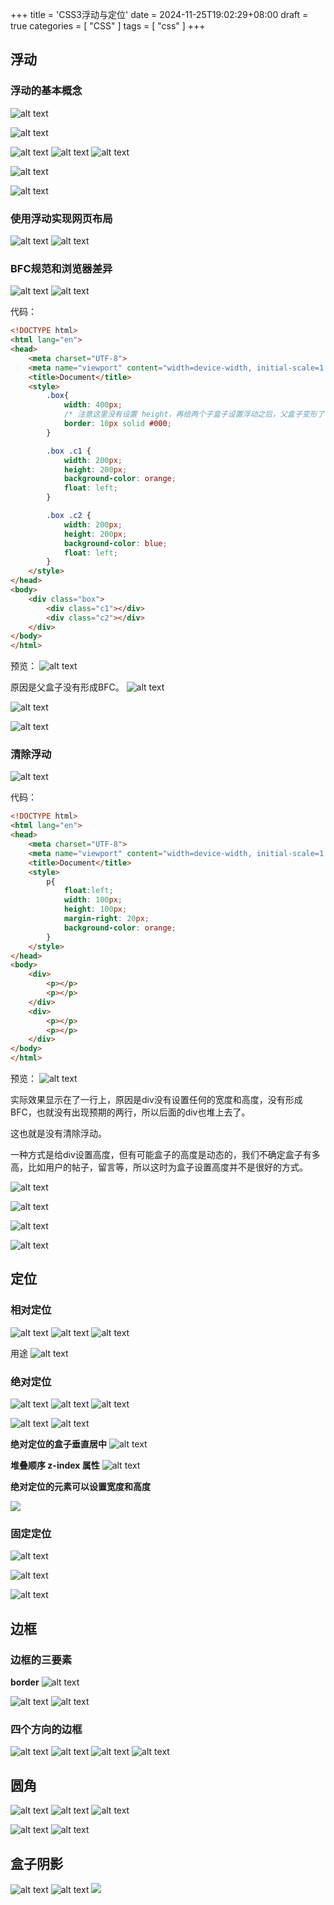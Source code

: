 +++
title = 'CSS3浮动与定位'
date = 2024-11-25T19:02:29+08:00
draft = true
categories = [ "CSS" ]
tags = [ "css" ]
+++

## 浮动

### 浮动的基本概念

![alt text](image-243.png)

![alt text](image-244.png)

![alt text](image-275.png)
![alt text](image-276.png)
![alt text](image-277.png)

![alt text](image-278.png)
 
![alt text](image-279.png)

### 使用浮动实现网页布局

![alt text](image-280.png)
![alt text](image-281.png)

### BFC规范和浏览器差异

![alt text](image-282.png)
![alt text](image-283.png)

代码：
```html
<!DOCTYPE html>
<html lang="en">
<head>
    <meta charset="UTF-8">
    <meta name="viewport" content="width=device-width, initial-scale=1.0">
    <title>Document</title>
    <style>
        .box{
            width: 400px;
            /* 注意这里没有设置 height，再给两个子盒子设置浮动之后，父盒子变形了 */
            border: 10px solid #000;
        }

        .box .c1 {
            width: 200px;
            height: 200px;
            background-color: orange;
            float: left;
        }

        .box .c2 {
            width: 200px;
            height: 200px;
            background-color: blue;
            float: left;
        }
    </style>
</head>
<body>
    <div class="box">
        <div class="c1"></div>
        <div class="c2"></div>
    </div>
</body>
</html>
```

预览：
![alt text](image-284.png)

原因是父盒子没有形成BFC。
![alt text](image-285.png)

![alt text](image-286.png)

![alt text](image-287.png)

### 清除浮动

![alt text](image-289.png)

代码：
```html
<!DOCTYPE html>
<html lang="en">
<head>
    <meta charset="UTF-8">
    <meta name="viewport" content="width=device-width, initial-scale=1.0">
    <title>Document</title>
    <style>
        p{
            float:left;
            width: 100px;
            height: 100px;
            margin-right: 20px;
            background-color: orange;
        }
    </style>
</head>
<body>
    <div>
        <p></p>
        <p></p>
    </div>
    <div>
        <p></p>
        <p></p>
    </div>
</body>
</html>
```

预览：
![alt text](image-290.png)

实际效果显示在了一行上，原因是div没有设置任何的宽度和高度，没有形成BFC，也就没有出现预期的两行，所以后面的div也堆上去了。

这也就是没有清除浮动。

一种方式是给div设置高度，但有可能盒子的高度是动态的，我们不确定盒子有多高，比如用户的帖子，留言等，所以这时为盒子设置高度并不是很好的方式。

![alt text](image-291.png)

![alt text](image-292.png)

![alt text](image-293.png)

![alt text](image-294.png)

## 定位

### 相对定位

![alt text](image-288.png)
![alt text](image-295.png)
![alt text](image-296.png)

用途
![alt text](image-297.png)

### 绝对定位

![alt text](image-298.png)
![alt text](image-299.png)
![alt text](image-300.png)

![alt text](image-301.png)
![alt text](image-302.png)

**绝对定位的盒子垂直居中**
![alt text](image-303.png)

**堆叠顺序 z-index 属性**
![alt text](image-304.png)

**绝对定位的元素可以设置宽度和高度**

![ ](image-305.png)

### 固定定位

![alt text](image-306.png)

![alt text](image-307.png)

![alt text](image-308.png)

## 边框

### 边框的三要素

**border**
![alt text](image-309.png)

![alt text](image-310.png)
![alt text](image-311.png)


### 四个方向的边框

![alt text](image-312.png)
![alt text](image-313.png)
![alt text](image-314.png)
![alt text](image-315.png)

## 圆角

![alt text](image-319.png)
![alt text](image-320.png)
![alt text](image-321.png)

![alt text](image-322.png)
![alt text](image-323.png)

## 盒子阴影

![alt text](image-316.png)
![alt text](image-317.png)
![  ](image-318.png)